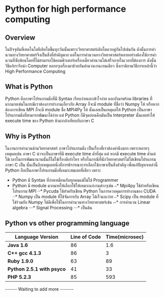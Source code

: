 # Python for high performance computing
## Overview
  ในปัจจุบันที่เทคโนโลยีเติบโตขึ้นทุกวันนั้นเพราะวิทยาศาสตร์เติบโตควบคู่กันไปเช่นกัน ดังนั้นการคำนวนทางวิทยาศาสตร์จึงเป็นสิ่งที่สำคัญมาก แต่ในการคำนวนทางวิทยาศาสตร์หลายอย่างต้องใช้การคำนวนที่ซับซ้อนโดยที่ไม่สามารถใช้คอมพิวเตอร์เครื่องเดี๋ยวคำนวนได้เสร็จภายในเวลาที่ต้องการ ดังนั้นวิธีแก้เราจึงนำ Computer หลายๆเครื่องมาช้วยกันคำนวนงานงานเดียว ซึ่งเรานิยามวิธีการเหล้านี้ว่า High Performance Computing
## What is Python
  Python คือภาษาโปรแกรมมิ่งที่มี Syntax เรียบง่ายและเข้าใจง่าย และยังมาพร้อม libraries ที่มากมายเช่นในกรณีเราต้องการทำงานเกี่ยวกับ Array ก็จะมี module ที่ชื่อว่า Numpy ให้ หรือหากต้องการเขียน MPI ก็จะมี module ชื่อ MPI4Py ให้ นั้นเลยเป็นเหตุผลให้ Python เป็นภาษาโปรแกรมมิ่งที่สามารถพัฒนาได้ง่าย แต่ Python ก็มีจุดอ่อนคือมันเป็น Interpreter นั้นเลยทำให้ execute time ของ Python ช้ามากถ้าเทียบกับภาษา C
## Why is Python
  ในงานการคำนวนด้านวิทยาศาสตร์ ภาษาโปรแกรมมิ่ง เป็นเรื่องที่เราต้องคำนึงมาก เพราะหลายๆเหตุผลเช่น ภาษา C น่าจะเป็นภาษาที่มี execute time ต่ำที่สุด แต่ หากมี execute time ต่ำแต่ใช้เวลาในการพัฒนานานนั้นก็ไม่ใช่เรื่องดีเท่าไหร หรือในกรณีที่นักวิทยาศาสตร์ไม่ได้เขียนโปรแกรมภาษา C เป็น นั้นเป็นอีกเหตุผลหนึ่งที่การพิจารณาการเลือกใช้ภาษาเป็นสิ่งสำคัญ เพื่อแก้ปัญหาเหล่านี้ Python ถือเป็นภาษาโปรแกรมมิ่งที่เหมาะสมเลยที่เดียว เพราะ
  * Python มี Syntax ที่ง่ายเหมือนกับทุกคนแม้ไม่ใช่ Programmer
  * Python มี module มากมายให้เลือกใช้ให้เหมาะแก่งานต่างๆเช่น
    ⋅⋅* Mpi4py ใช้สำหรับเขียนโปรแกรม MPI
    ⋅⋅* Pycuda ใช้สำหรับเขียน Python ในการควบคุมการทำงานของ CUDA
    ⋅⋅* Numpy เป็น module ที่ใช้จัดการกับ Array ได้เร็วและง่าย
    ⋅⋅* Scipy เป็น module ที่ใช่ร่วมกับ Numpy ได้ดีเพื่อใช้ในการคำนวนทางวิทยาศาสตร์เช่น
      ⋅⋅⋅*  การคำนวน Linear algebra
      ⋅⋅⋅*  Signal Processing
      ⋅⋅⋅* เป็นต้น
## Python vs other programming language
Language Version | Line of Code | Time(microsec)
--- | --- | ---
**Java 1.6** | 86 | 1.6
**C++ gcc 4.1.3** | 86 | 3
**Ruby 1.9.0** | 63 | 89
**Python 2.5.1 with psyco** | 41 | 33
**PHP 5.2.3** | 85 | 593
------ Waiting to add more -------
    
